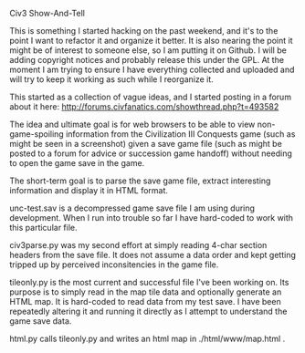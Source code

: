 Civ3 Show-And-Tell

This is something I started hacking on the past weekend, and it's to the
point I want to refactor it and organize it better. It is also nearing
the point it might be of interest to someone else, so I am putting it
on Github. I will be adding copyright notices and probably release this
under the GPL. At the moment I am trying to ensure I have everything
collected and uploaded and will try to keep it working as such while I
reorganize it.

This started as a collection of vague ideas, and I started posting in a
forum about it here: http://forums.civfanatics.com/showthread.php?t=493582

The idea and ultimate goal is for web browsers to be able to view
non-game-spoiling information from the Civilization III Conquests game
(such as might be seen in a screenshot) given a save game file (such
as might be posted to a forum for advice or succession game handoff)
without needing to open the game save in the game.

The short-term goal is to parse the save game file, extract interesting
information and display it in HTML format.

unc-test.sav is a decompressed game save file I am using during
development. When I run into trouble so far I have hard-coded to work
with this particular file.

civ3parse.py was my second effort at simply reading 4-char section
headers from the save file. It does not assume a data order and kept
getting tripped up by perceived inconsitencies in the game file.

tileonly.py is the most current and successful file I've been working
on. Its purpose is to simply read in the map tile data and optionally
generate an HTML map. It is hard-coded to read data from my test save. I
have been repeatedly altering it and running it directly as I attempt
to understand the game save data.

html.py calls tileonly.py and writes an html map in ./html/www/map.html .
